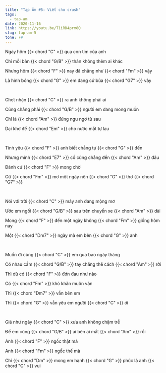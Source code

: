 ```yaml
---
title: "Tạp Âm #5: Viết cho crush"
tags:
  - tap-am
date: 2020-11-16
link: https://youtu.be/T1iRD4prm8Q
slug: tap-am-5
tone: F#
---
```

Ngày hôm {{< chord "C" >}} qua con tim của anh

Chỉ mỗi bản {{< chord "G/B" >}} thân không thêm ai khác

Nhưng hôm {{< chord "F" >}} nay đã chẳng như {{< chord "Fm" >}} vậy

Là hình bóng {{< chord "G" >}} em đang cứ bủa {{< chord "G7" >}} vây

<br>

Chợt nhận {{< chord "C" >}} ra anh không phải ai

Cũng chẳng phải {{< chord "G/B" >}} người em đang mong muốn

Chỉ là {{< chord "Am" >}} đứng ngu ngơ từ sau

Dại khờ để {{< chord "Em" >}} cho nước mắt tự lau

<br>

Tình yêu {{< chord "F" >}} anh biết chẳng tự {{< chord "G" >}} đến

Nhưng mình {{< chord "E7" >}} cố cũng chẳng đến {{< chord "Am" >}} đâu

Đành cứ {{< chord "F" >}} mong chờ

Cứ {{< chord "Fm" >}} mơ một ngày nên {{< chord "G" >}} thơ {{< chord "G7" >}}

<br>

Nói với trời {{< chord "C" >}} mây anh đang mộng mơ

Ước em ngồi {{< chord "G/B" >}} sau trên chuyến xe {{< chord "Am" >}} dài

Mong {{< chord "F" >}} đến một ngày không {{< chord "Fm" >}} giống hôm nay

Một {{< chord "Dm7" >}} ngày mà em bên {{< chord "G" >}} anh

<br>

Muốn đi cùng {{< chord "C" >}} em qua bao ngày tháng

Có nhau cầm {{< chord "G/B" >}} tay chẳng thể cách {{< chord "Am" >}} rời

Thì dù có {{< chord "F" >}} đớn đau như nào

Có {{< chord "Fm" >}} khó khăn muôn vàn

Thì {{< chord "Dm7" >}} vẫn bên em

Thì {{< chord "G" >}} vẫn yêu em người {{< chord "C" >}} ơi

<br>

Giá như ngày {{< chord "C" >}} xưa anh không chậm trễ

Để em cùng {{< chord "G/B" >}} ai bên ai mất {{< chord "Am" >}} rồi

Anh {{< chord "F" >}} ngốc thật mà

Anh {{< chord "Fm" >}} ngốc thế mà

Chỉ {{< chord "Dm" >}} mong em hạnh {{< chord "G" >}} phúc là anh {{< chord "C" >}} vui
